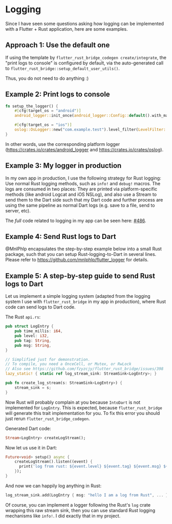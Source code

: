 # Logging

Since I have seen some questions asking how logging can be implemented with a Flutter + Rust application, here are some examples.

## Approach 1: Use the default one

If using the template by `flutter_rust_bridge_codegen create/integrate`, the "print logs to console" is configured by default,
via the auto-generated call to `flutter_rust_bridge::setup_default_user_utils()`.

Thus, you do not need to do anything :)

## Example 2: Print logs to console

```rust
fn setup_the_logger() {
    #[cfg(target_os = "android")]
    android_logger::init_once(android_logger::Config::default().with_max_level(LevelFilter::Trace));

    #[cfg(target_os = "ios")]
    oslog::OsLogger::new("com.example.test").level_filter(LevelFilter::Trace).init().unwrap();
}
```

In other words, use the corresponding platform logger
(https://crates.io/crates/android_logger and https://crates.io/crates/oslog).

## Example 3: My logger in production

In my own app in production, I use the following strategy for Rust logging: Use normal Rust logging methods, such as `info!` and `debug!` macros. The logs are consumed in two places: They are printed via platform-specific methods (like android Logcat and iOS NSLog), and also use a Stream to send them to the Dart side such that my Dart code and further process are using the same pipeline as normal Dart logs (e.g. save to a file, send to server, etc).

The *full* code related to logging in my app can be seen here: [#486](https://github.com/fzyzcjy/flutter_rust_bridge/issues/486).

## Example 4: Send Rust logs to Dart

@MnlPhlp encapsulates the step-by-step example below into a small Rust package,
such that you can setup Rust-logging-to-Dart in several lines.
Please refer to https://github.com/mnlphlp/flutter_logger for details.

## Example 5: A step-by-step guide to send Rust logs to Dart

Let us implement a simple logging system (adapted from the logging system I use with `flutter_rust_bridge` in my app in production), where Rust code can send logs to Dart code.

The Rust `api.rs`:

```rust
pub struct LogEntry {
    pub time_millis: i64,
    pub level: i32,
    pub tag: String,
    pub msg: String,
}

// Simplified just for demonstration.
// To compile, you need a OnceCell, or Mutex, or RwLock
// Also see https://github.com/fzyzcjy/flutter_rust_bridge/issues/398
lazy_static! { static ref log_stream_sink: StreamSink<LogEntry>; }

pub fn create_log_stream(s: StreamSink<LogEntry>) {
    stream_sink = s;
}
```

Now Rust will probably complain at you because `IntoDart` is not implemented for `LogEntry`. This is expected, because `flutter_rust_bridge` will generate this trait implementation for you.
To fix this error you should just rerun `flutter_rust_bridge_codegen`.


Generated Dart code:

```Dart
Stream<LogEntry> createLogStream();
```

Now let us use it in Dart:

```dart
Future<void> setup() async {
    createLogStream().listen((event) {
      print('log from rust: ${event.level} ${event.tag} ${event.msg} ${event.timeMillis}');
    });
}
```

And now we can happily log anything in Rust:

```rust
log_stream_sink.add(LogEntry { msg: "hello I am a log from Rust", ... })
```

Of course, you can implement a logger following the Rust's `log` crate wrapping this raw stream sink, then you can use standard Rust logging mechanisms like `info!`. I did exactly that in my project.
